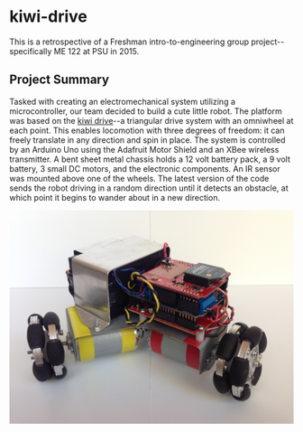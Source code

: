 # kiwi-drive
This is a retrospective of a Freshman intro-to-engineering group project--specifically ME 122 at PSU in 2015.

## Project Summary
Tasked with creating an electromechanical system utilizing a microcontroller, our team decided to build a cute little robot.  The platform was based on the [kiwi drive](https://en.wikipedia.org/wiki/Kiwi_drive)--a triangular drive system with an omniwheel at each point.  This enables locomotion with three degrees of freedom: it can freely translate in any direction and spin in place.  The system is controlled by an Arduino Uno using the Adafruit Motor Shield and an XBee wireless transmitter.  A bent sheet metal chassis holds a 12 volt battery pack, a 9 volt battery, 3 small DC motors, and the electronic components.  An IR sensor was mounted above one of the wheels.  The latest version of the code sends the robot driving in a random direction until it detects an obstacle, at which point it begins to wander about in a new direction.

![image](images/IMG_9235.jpg)
